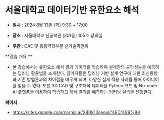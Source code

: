 # 서울대학교 데이터기반 유한요소 해석

- **일시** : 2024 8월 13일 (화) 9:30 ~ 17:00

- **장소** : 서울대학교 신공학관 (301동) 105호 강의실

- **주관** : CAE 및 응용역학부문 신기술위원회

**강습 개요 **
- 본 강습에서는 유한요소 해석 결과 데이터를 학습하여 설계안의 공학성능을 예측하는 딥러닝 활용법을 소개한다. 참가자들은 딥러닝 기반 설계 연구에 대한 최신동향과 기존 방법론과의 차이점을 배우게 되며, 다양한 실제 적용 사례를 통해 아이디어를 얻을 수 있다. 또한 3D CAD 및 구조해석 데이터를 Python 코드 및 No-code AI 플랫폼을 이용하여 학습하고 해석 결과를 예측하는 딥러닝 실습을 진행한다.

**페이지**
- https://sites.google.com/narnia.ai/240813seoul/%ED%99%88
